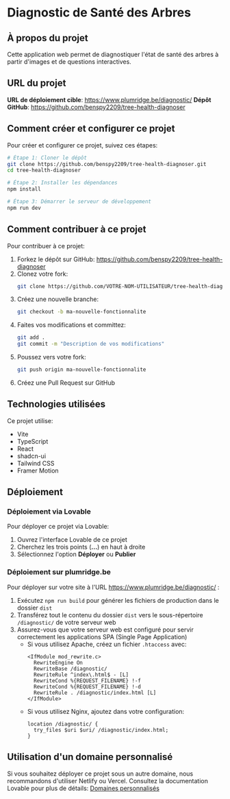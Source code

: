 
# Diagnostic de Santé des Arbres

## À propos du projet

Cette application web permet de diagnostiquer l'état de santé des arbres à partir d'images et de questions interactives.

## URL du projet

**URL de déploiement cible**: https://www.plumridge.be/diagnostic/
**Dépôt GitHub**: https://github.com/benspy2209/tree-health-diagnoser

## Comment créer et configurer ce projet

Pour créer et configurer ce projet, suivez ces étapes:

```sh
# Étape 1: Cloner le dépôt
git clone https://github.com/benspy2209/tree-health-diagnoser.git
cd tree-health-diagnoser

# Étape 2: Installer les dépendances
npm install

# Étape 3: Démarrer le serveur de développement
npm run dev
```

## Comment contribuer à ce projet

Pour contribuer à ce projet:

1. Forkez le dépôt sur GitHub: https://github.com/benspy2209/tree-health-diagnoser
2. Clonez votre fork:
   ```sh
   git clone https://github.com/VOTRE-NOM-UTILISATEUR/tree-health-diagnoser.git
   ```
3. Créez une nouvelle branche:
   ```sh
   git checkout -b ma-nouvelle-fonctionnalite
   ```
4. Faites vos modifications et committez:
   ```sh
   git add .
   git commit -m "Description de vos modifications"
   ```
5. Poussez vers votre fork:
   ```sh
   git push origin ma-nouvelle-fonctionnalite
   ```
6. Créez une Pull Request sur GitHub

## Technologies utilisées

Ce projet utilise:

- Vite
- TypeScript
- React
- shadcn-ui
- Tailwind CSS
- Framer Motion

## Déploiement

### Déploiement via Lovable

Pour déployer ce projet via Lovable:

1. Ouvrez l'interface Lovable de ce projet
2. Cherchez les trois points (**...**) en haut à droite
3. Sélectionnez l'option **Déployer** ou **Publier**

### Déploiement sur plumridge.be

Pour déployer sur votre site à l'URL https://www.plumridge.be/diagnostic/ :

1. Exécutez `npm run build` pour générer les fichiers de production dans le dossier `dist`
2. Transférez tout le contenu du dossier `dist` vers le sous-répertoire `/diagnostic/` de votre serveur web
3. Assurez-vous que votre serveur web est configuré pour servir correctement les applications SPA (Single Page Application)
   - Si vous utilisez Apache, créez un fichier `.htaccess` avec:
     ```
     <IfModule mod_rewrite.c>
       RewriteEngine On
       RewriteBase /diagnostic/
       RewriteRule ^index\.html$ - [L]
       RewriteCond %{REQUEST_FILENAME} !-f
       RewriteCond %{REQUEST_FILENAME} !-d
       RewriteRule . /diagnostic/index.html [L]
     </IfModule>
     ```
   - Si vous utilisez Nginx, ajoutez dans votre configuration:
     ```
     location /diagnostic/ {
       try_files $uri $uri/ /diagnostic/index.html;
     }
     ```

## Utilisation d'un domaine personnalisé

Si vous souhaitez déployer ce projet sous un autre domaine, nous recommandons d'utiliser Netlify ou Vercel. Consultez la documentation Lovable pour plus de détails: [Domaines personnalisés](https://docs.lovable.dev/tips-tricks/custom-domain/)
